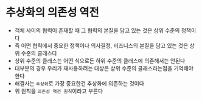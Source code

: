 # 추상화의 의존성 역전

- 객체 사이의 협력이 존재할 때 그 협력의 본질을 담고 있는 것은 상위 수준의 정책이다
- 즉 어떤 협력에서 중요한 정책이나 의사결정, 비즈니스의 본질을 담고 있는 것은 상위 수준의 클래스다
- 상위 수준의 클래스는 어떤 식으로든 하위 수준의 클래스에 의존해서는 안된다
- 대부분의 경우 우리가 재사용하려는 대상은 상위 수준의 클래스라는점을 기억해야한다
- 해결사는 `추상화`로 가장 중요한건 추상화에 의존하는 것이다
- 위 원칙을 `의존성 역전 원칙`이라고 부른다
